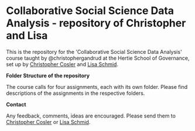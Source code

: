 # Collaborative Social Science Data Analysis - repository of Christopher and Lisa

This is the repository for the 'Collaborative Social Science Data Analysis' course taught by @christophergandrud at the Hertie School of Governance, set up by <a href="mailto:c.cosler@mpp.hertie-school.org">Christopher Cosler</a> and <a href="mailto:lisa.schmid@mpp.hertie-school.org">Lisa Schmid</a>.

<p><b>Folder Structure of the repository</b></p>

The course calls for four assignments, each with its own folder. Please find descriptions of the assignments in the respective folders.

<p><b>Contact</b></p>

Any feedback, comments, ideas are encouraged. Please send them to <a href="mailto:c.cosler@mpp.hertie-school.org">Christopher Cosler</a> or <a href="mailto:lisa.schmid@mpp.hertie-school.org">Lisa Schmid</a>.
